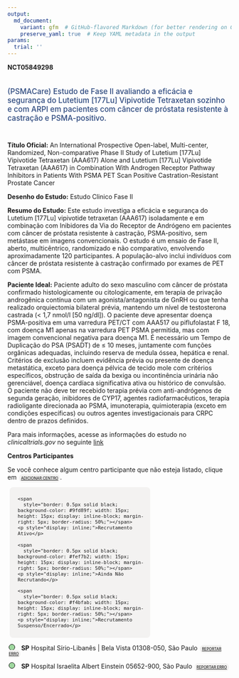 ```yaml
---
output: 
  md_document:
    variant: gfm  # GitHub-flavored Markdown (for better rendering on GitHub)
    preserve_yaml: true  # Keep YAML metadata in the output
params:
  trial: ''
---
```


<script async src="https://scripts.simpleanalyticscdn.com/latest.js"></script>

**NCT05849298**

<div style="padding: 5px 5px 5px 0px; font-size: 1.20em; font-weight: 500; color: #2E4A7F; text-align: left; margin-bottom: 20px">

(PSMACare) Estudo de Fase II avaliando a eficácia e segurança do
Lutetium \[177Lu\] Vipivotide Tetraxetan sozinho e com ARPI em pacientes
com câncer de próstata resistente à castração e PSMA-positivo.

</div>

**Título Oficial:** An International Prospective Open-label,
Multi-center, Randomized, Non-comparative Phase II Study of Lutetium
\[177Lu\] Vipivotide Tetraxetan (AAA617) Alone and Lutetium \[177Lu\]
Vipivotide Tetraxetan (AAA617) in Combination With Androgen Receptor
Pathway Inhibitors in Patients With PSMA PET Scan Positive
Castration-Resistant Prostate Cancer

**Desenho do Estudo:** Estudo Clinico Fase II

**Resumo do Estudo:** Este estudo investiga a eficácia e segurança do
Lutetium \[177Lu\] vipivotide tetraxetan (AAA617) isoladamente e em
combinação com Inibidores da Via do Receptor de Andrógeno em pacientes
com câncer de próstata resistente à castração, PSMA-positivo, sem
metástase em imagens convencionais. O estudo é um ensaio de Fase II,
aberto, multicêntrico, randomizado e não comparativo, envolvendo
aproximadamente 120 participantes. A população-alvo inclui indivíduos
com câncer de próstata resistente à castração confirmado por exames de
PET com PSMA.

**Paciente Ideal:** Paciente adulto do sexo masculino com câncer de
próstata confirmado histologicamente ou citologicamente, em terapia de
privação androgênica contínua com um agonista/antagonista de GnRH ou que
tenha realizado orquiectomia bilateral prévia, mantendo um nível de
testosterona castrada (\< 1,7 nmol/l \[50 ng/dl\]). O paciente deve
apresentar doença PSMA-positiva em uma varredura PET/CT com AAA517 ou
piflufolastat F 18, com doença M1 apenas na varredura PET PSMA
permitida, mas com imagem convencional negativa para doença M1. É
necessário um Tempo de Duplicação do PSA (PSADT) de ≤ 10 meses,
juntamente com funções orgânicas adequadas, incluindo reserva de medula
óssea, hepática e renal. Critérios de exclusão incluem evidência prévia
ou presente de doença metastática, exceto para doença pélvica de tecido
mole com critérios específicos, obstrução de saída da bexiga ou
incontinência urinária não gerenciável, doença cardíaca significativa
ativa ou histórico de convulsão. O paciente não deve ter recebido
terapia prévia com anti-andrógenos de segunda geração, inibidores de
CYP17, agentes radiofarmacêuticos, terapia radioligante direcionada ao
PSMA, imunoterapia, quimioterapia (exceto em condições específicas) ou
outros agentes investigacionais para CRPC dentro de prazos definidos.

Para mais informações, acesse as informações do estudo no
*clinicaltrials.gov* no seguinte
[link](https://clinicaltrials.gov/ct2/show/NCT05849298)

**Centros Participantes**

Se você conhece algum centro participante que não esteja listado, clique
em
<span style="color: #2E4A7F; margin-left: 2px; padding: 4px; background-color: #f3f2f1; border-radius: 8px; font-weight: 500; font-size: 0.6em"><a
href="https://cancertrialsbr.shinyapps.io/formsapp?study_nct_id=NCT05849298&amp;location_id=N%2FA&amp;location_full_name=N%2FA&amp;form_type=Adicionar%20Centro"
target="_blank">ADICIONAR CENTRO</a></span>.

<div style="margin-bottom: 8px; margin-left: 5px; padding: 8px; max-width: 300px; background-color: #f3f2f1; border-radius: 8px; font-size: 0.9em">

<div style="margin-left: 10px;">

    <span 
      style="border: 0.5px solid black; background-color: #9fd89f; width: 15px; height: 15px; display: inline-block; margin-right: 5px; border-radius: 50%;"></span>
    <p style="display: inline;">Recrutamento Ativo</p>

</div>

<div style="margin-left: 10px;">

    <span 
      style="border: 0.5px solid black; background-color: #fef7b2; width: 15px; height: 15px; display: inline-block; margin-right: 5px; border-radius: 50%;"></span>
    <p style="display: inline;">Ainda Não Recrutando</p>

</div>

<div style="margin-left: 10px;">

    <span 
      style="border: 0.5px solid black; background-color: #f4bfab; width: 15px; height: 15px; display: inline-block; margin-right: 5px; border-radius: 50%;"></span>
    <p style="display: inline;">Recrutamento Suspenso/Encerrado</p>

</div>

</div>

<div style="margin: 3px;">

<span style="border: 0.5px solid black; display: inline-block; width: 12px; height: 12px; border-radius: 50%; margin-right: 10px; padding-bottom: 0px; background-color: #9fd89f;"></span>
<b>SP</b> Hospital Sírio-Libanês \| Bela Vista 01308-050, São Paulo
<span style="color: #2E4A7F; margin-left: 2px; padding: 4px; background-color: #f3f2f1; border-radius: 8px; font-weight: 500; font-size: 0.6em"><a
href="https://cancertrialsbr.shinyapps.io/formsapp?study_nct_id=NCT05849298&amp;location_id=NOVARTISINVESTIGATIVESITESAOPAULOSP01308050BRAZIL&amp;location_full_name=Hospital%20S%C3%ADrio-Liban%C3%AAs%20%7C%20Bela%20Vista%2C%2001308-050%2C%20S%C3%A3o%20Paulo&amp;form_type=Reportar%20Erro"
target="_blank">REPORTAR ERRO</a></span>

</div>

<div style="margin: 3px;">

<span style="border: 0.5px solid black; display: inline-block; width: 12px; height: 12px; border-radius: 50%; margin-right: 10px; padding-bottom: 0px; background-color: #9fd89f;"></span>
<b>SP</b> Hospital Israelita Albert Einstein 05652-900, São Paulo
<span style="color: #2E4A7F; margin-left: 2px; padding: 4px; background-color: #f3f2f1; border-radius: 8px; font-weight: 500; font-size: 0.6em"><a
href="https://cancertrialsbr.shinyapps.io/formsapp?study_nct_id=NCT05849298&amp;location_id=NOVARTISINVESTIGATIVESITESAOPAULOSP05652000BRAZIL&amp;location_full_name=Hospital%20Israelita%20Albert%20Einstein%2C%2005652-900%2C%20S%C3%A3o%20Paulo&amp;form_type=Reportar%20Erro"
target="_blank">REPORTAR ERRO</a></span>

</div>

